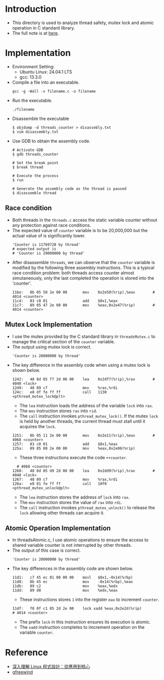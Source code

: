 # Introduction
- This directory is used to analyze thread safety, mutex lock and atomic operation in C standard library.
- The full note is at [here](https://hackmd.io/@Cg9G-UQmRMyh-L6Jvkq_Gw/thread_safety_analysis).
# Implementation
- Environment Setting:
    - Ubuntu Linux: 24.04.1 LTS
    - gcc: 13.3.0
- Compile a file into an executable.
    ```shell=
    gcc -g -Wall -v filename.c -o filename
    ```
- Run the executable.
    ```shell=
    ./filename
    ```
- Disassemble the executable
    ```shell=
    $ objdump -d threads_counter > disassebly.txt
    $ vim disassembly.txt
    ```
- Use GDB to obtain the assembly code.
    ```shell=
    # Activate GDB
    $ gdb threads_counter

    # Set the break point
    $ break thread

    # Execute the process
    $ run

    # Generate the assembly code as the thread is paused
    $ disassemble thread
    ```
## Race condition
- Both threads in the `threads.c` access the static variable counter without any protection against race conditions.
- The expected value of `counter`  variable is to be 20,000,000 but the actual value of is significantly lower.
    ```c=
    'Counter is 11769728 by thread'
    # expected output is
    # 'Counter is 20000000 by thread'
    ```
- After disassemble `threads`, we can observe that the `counter` variable is modified by the following three assembly instructions. This is a typical race condition problem: both threads access counter almost simutaneously, only the last completed the operation is stored into the 'counter'.
    ```shell=
    11be:	8b 05 50 2e 00 00    	mov    0x2e50(%rip),%eax        # 4014 <counter>
    11c4:	83 c0 01             	add    $0x1,%eax
    11c7:	89 05 47 2e 00 00    	mov    %eax,0x2e47(%rip)        # 4014 <counter>
    ```
## Mutex Lock Implementation
- I use the mutex provided by the C standard library in `threadsMutex.c`  to manage the critical section of the `counter` variable.
- The output using mutex lock is correct.
    ```shell=
    'Counter is 20000000 by thread'
    ```
- The key difference in the assembly code when using a mutex lock is shown below.
    ```assembly=
    1242:	48 8d 05 f7 2d 00 00 	lea    0x2df7(%rip),%rax        # 4040 <lock>
    1249:	48 89 c7             	mov    %rax,%rdi
    124c:	e8 df fe ff ff       	call   1130 <pthread_mutex_lock@plt>
    ```
    - The `lea` instruction loads the address of the variable `lock` into `rax`.
    - The `mov` instruction stores `rax` into `rid`.
    - The `call` instruction invokes `pthread_mutex_lock()`. If the mutex `lock` is held by another threads, the current thread must stall until it acquires the `lock`.
    ```assembly=
    1251:	8b 05 11 2e 00 00    	mov    0x2e11(%rip),%eax        # 4068 <counter>
    1257:	83 c0 01             	add    $0x1,%eax
    125a:	89 05 08 2e 00 00    	mov    %eax,0x2e08(%rip)
    ```
    - These three instructions execute the code `++counter`.
    ```assembly=
      # 4068 <counter>
    1260:	48 8d 05 d9 2d 00 00 	lea    0x2dd9(%rip),%rax        # 4040 <lock>
    1267:	48 89 c7             	mov    %rax,%rdi
    126a:	e8 81 fe ff ff       	call   10f0 <pthread_mutex_unlock@plt>
    ```
    - The `lea` instruction stores the address of `lock` into `rax`.
    - The `mov` instruction stores the value of `rax` into `rdi`.
    - The `call` instruction invokes `pthread_mutex_unlock()` to release the `lock` allowing other threads can acquire it.
## Atomic Operation Implementation
- In threadsAtomic.c, I use atomic operations to ensure the access to shared variable counter is not interrupted by other threads.
- The output of this case is correct.
    ```shell=
    'Counter is 20000000 by thread'
    ```
- The key differences in the assembly code are shown below.
    ```assembly=
    11d1:	c7 45 ec 01 00 00 00 	movl   $0x1,-0x14(%rbp)
    11d8:	8b 45 ec             	mov    -0x14(%rbp),%eax
    11db:	89 c2                	mov    %eax,%edx
    11dd:	89 d0                	mov    %edx,%eax
    ```
    - These instructions stores `1` into the register `eax` to increment `counter`.
    ```assembly=
    11df:	f0 0f c1 05 2d 2e 00 	lock xadd %eax,0x2e2d(%rip)        # 4014 <counter>
    ```
    - The prefix `lock` in this instruction ensures its execution is atomic.
    - The `xadd` instruction completes to imcrement operation on the variable `counter`.
# Reference
- [深入理解 Linux 程式設計：從應用到核心](https://www.tenlong.com.tw/products/9789864764167)
- [gfreewind](https://github.com/gfreewind/aple_codes/blob/master/chapter0/0.4.3/0_4_3_threads_cnt.c)


